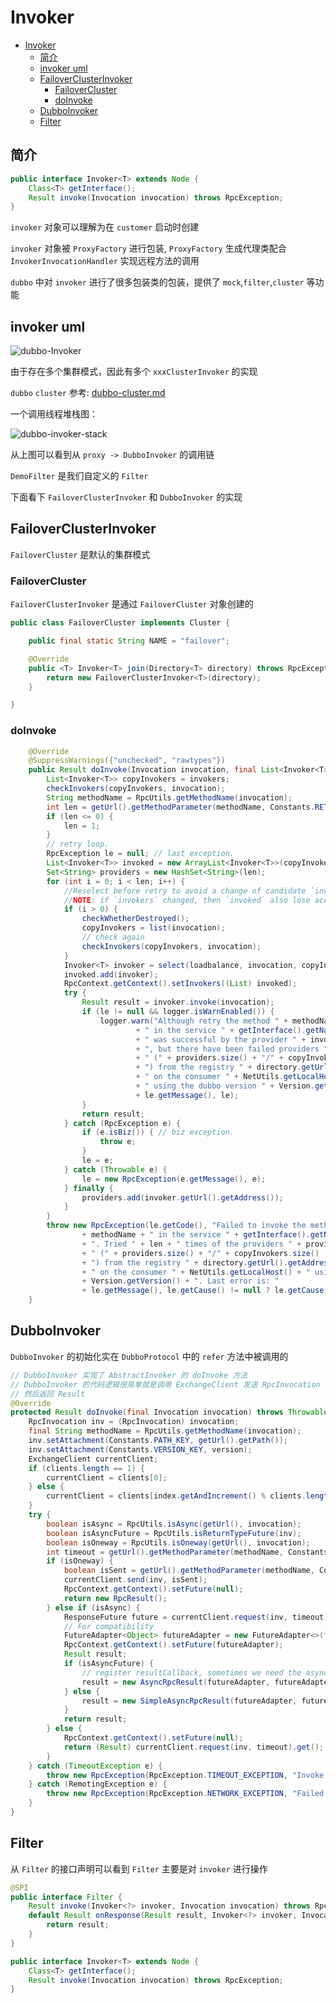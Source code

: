 # Invoker

- [Invoker](#invoker)
  - [简介](#%e7%ae%80%e4%bb%8b)
  - [invoker uml](#invoker-uml)
  - [FailoverClusterInvoker](#failoverclusterinvoker)
    - [FailoverCluster](#failovercluster)
    - [doInvoke](#doinvoke)
  - [DubboInvoker](#dubboinvoker)
  - [Filter](#filter)

## 简介

```java
public interface Invoker<T> extends Node {
    Class<T> getInterface();
    Result invoke(Invocation invocation) throws RpcException;
}
```

`invoker` 对象可以理解为在 `customer` 启动时创建

`invoker` 对象被 `ProxyFactory` 进行包装, `ProxyFactory` 生成代理类配合 `InvokerInvocationHandler` 实现远程方法的调用

`dubbo` 中对 `invoker` 进行了很多包装类的包装，提供了 `mock`,`filter`,`cluster` 等功能

## invoker uml

![dubbo-Invoker](images/dubbo-Invoker.png)

由于存在多个集群模式，因此有多个 `xxxClusterInvoker` 的实现

`dubbo` `cluster` 参考: [dubbo-cluster.md](dubbo-cluster.md)

一个调用线程堆栈图：

![dubbo-invoker-stack](images/dubbo-invoker-stack.png)

从上图可以看到从 `proxy -> DubboInvoker` 的调用链

`DemoFilter` 是我们自定义的 `Filter`

下面看下 `FailoverClusterInvoker` 和 `DubboInvoker` 的实现

## FailoverClusterInvoker

`FailoverCluster` 是默认的集群模式

### FailoverCluster

`FailoverClusterInvoker` 是通过 `FailoverCluster` 对象创建的

```java
public class FailoverCluster implements Cluster {

    public final static String NAME = "failover";

    @Override
    public <T> Invoker<T> join(Directory<T> directory) throws RpcException {
        return new FailoverClusterInvoker<T>(directory);
    }

}
```

### doInvoke

```java
    @Override
    @SuppressWarnings({"unchecked", "rawtypes"})
    public Result doInvoke(Invocation invocation, final List<Invoker<T>> invokers, LoadBalance loadbalance) throws RpcException {
        List<Invoker<T>> copyInvokers = invokers;
        checkInvokers(copyInvokers, invocation);
        String methodName = RpcUtils.getMethodName(invocation);
        int len = getUrl().getMethodParameter(methodName, Constants.RETRIES_KEY, Constants.DEFAULT_RETRIES) + 1;
        if (len <= 0) {
            len = 1;
        }
        // retry loop.
        RpcException le = null; // last exception.
        List<Invoker<T>> invoked = new ArrayList<Invoker<T>>(copyInvokers.size()); // invoked invokers.
        Set<String> providers = new HashSet<String>(len);
        for (int i = 0; i < len; i++) {
            //Reselect before retry to avoid a change of candidate `invokers`.
            //NOTE: if `invokers` changed, then `invoked` also lose accuracy.
            if (i > 0) {
                checkWhetherDestroyed();
                copyInvokers = list(invocation);
                // check again
                checkInvokers(copyInvokers, invocation);
            }
            Invoker<T> invoker = select(loadbalance, invocation, copyInvokers, invoked);
            invoked.add(invoker);
            RpcContext.getContext().setInvokers((List) invoked);
            try {
                Result result = invoker.invoke(invocation);
                if (le != null && logger.isWarnEnabled()) {
                    logger.warn("Although retry the method " + methodName
                            + " in the service " + getInterface().getName()
                            + " was successful by the provider " + invoker.getUrl().getAddress()
                            + ", but there have been failed providers " + providers
                            + " (" + providers.size() + "/" + copyInvokers.size()
                            + ") from the registry " + directory.getUrl().getAddress()
                            + " on the consumer " + NetUtils.getLocalHost()
                            + " using the dubbo version " + Version.getVersion() + ". Last error is: "
                            + le.getMessage(), le);
                }
                return result;
            } catch (RpcException e) {
                if (e.isBiz()) { // biz exception.
                    throw e;
                }
                le = e;
            } catch (Throwable e) {
                le = new RpcException(e.getMessage(), e);
            } finally {
                providers.add(invoker.getUrl().getAddress());
            }
        }
        throw new RpcException(le.getCode(), "Failed to invoke the method "
                + methodName + " in the service " + getInterface().getName()
                + ". Tried " + len + " times of the providers " + providers
                + " (" + providers.size() + "/" + copyInvokers.size()
                + ") from the registry " + directory.getUrl().getAddress()
                + " on the consumer " + NetUtils.getLocalHost() + " using the dubbo version "
                + Version.getVersion() + ". Last error is: "
                + le.getMessage(), le.getCause() != null ? le.getCause() : le);
    }

```

## DubboInvoker

`DubboInvoker` 的初始化实在 `DubboProtocol` 中的 `refer` 方法中被调用的

```java
// DubboInvoker 实现了 AbstractInvoker 的 doInvoke 方法
// DubboInvoker 的代码逻辑很简单就是调用 ExchangeClient 发送 RpcInvocation 对象
// 然后返回 Result
@Override
protected Result doInvoke(final Invocation invocation) throws Throwable {
    RpcInvocation inv = (RpcInvocation) invocation;
    final String methodName = RpcUtils.getMethodName(invocation);
    inv.setAttachment(Constants.PATH_KEY, getUrl().getPath());
    inv.setAttachment(Constants.VERSION_KEY, version);
    ExchangeClient currentClient;
    if (clients.length == 1) {
        currentClient = clients[0];
    } else {
        currentClient = clients[index.getAndIncrement() % clients.length];
    }
    try {
        boolean isAsync = RpcUtils.isAsync(getUrl(), invocation);
        boolean isAsyncFuture = RpcUtils.isReturnTypeFuture(inv);
        boolean isOneway = RpcUtils.isOneway(getUrl(), invocation);
        int timeout = getUrl().getMethodParameter(methodName, Constants.TIMEOUT_KEY, Constants.DEFAULT_TIMEOUT);
        if (isOneway) {
            boolean isSent = getUrl().getMethodParameter(methodName, Constants.SENT_KEY, false);
            currentClient.send(inv, isSent);
            RpcContext.getContext().setFuture(null);
            return new RpcResult();
        } else if (isAsync) {
            ResponseFuture future = currentClient.request(inv, timeout);
            // For compatibility
            FutureAdapter<Object> futureAdapter = new FutureAdapter<>(future);
            RpcContext.getContext().setFuture(futureAdapter);
            Result result;
            if (isAsyncFuture) {
                // register resultCallback, sometimes we need the async result being processed by the filter chain.
                result = new AsyncRpcResult(futureAdapter, futureAdapter.getResultFuture(), false);
            } else {
                result = new SimpleAsyncRpcResult(futureAdapter, futureAdapter.getResultFuture(), false);
            }
            return result;
        } else {
            RpcContext.getContext().setFuture(null);
            return (Result) currentClient.request(inv, timeout).get();
        }
    } catch (TimeoutException e) {
        throw new RpcException(RpcException.TIMEOUT_EXCEPTION, "Invoke remote method timeout. method: " + invocation.getMethodName() + ", provider: " + getUrl() + ", cause: " + e.getMessage(), e);
    } catch (RemotingException e) {
        throw new RpcException(RpcException.NETWORK_EXCEPTION, "Failed to invoke remote method: " + invocation.getMethodName() + ", provider: " + getUrl() + ", cause: " + e.getMessage(), e);
    }
}
```

## Filter

从 `Filter` 的接口声明可以看到 `Filter` 主要是对 `invoker` 进行操作

```java
@SPI
public interface Filter {
    Result invoke(Invoker<?> invoker, Invocation invocation) throws RpcException;
    default Result onResponse(Result result, Invoker<?> invoker, Invocation invocation) {
        return result;
    }
}

public interface Invoker<T> extends Node {
    Class<T> getInterface();
    Result invoke(Invocation invocation) throws RpcException;
}
```